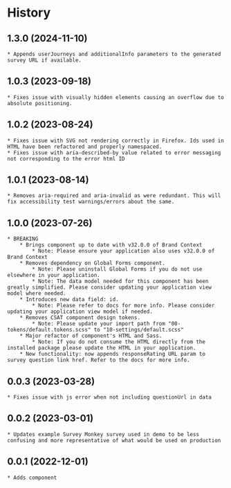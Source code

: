 # History

## 1.3.0 (2024-11-10)
    * Appends userJourneys and additionalInfo parameters to the generated survey URL if available.

## 1.0.3 (2023-09-18)
    * Fixes issue with visually hidden elements causing an overflow due to absolute positioning.

## 1.0.2 (2023-08-24)
    * Fixes issue with SVG not rendering correctly in Firefox. Ids used in HTML have been refactored and properly namespaced.
    * Fixes issue with aria-described-by value related to error messaging not corresponding to the error html ID

## 1.0.1 (2023-08-14)
    * Removes aria-required and aria-invalid as were redundant. This will fix accessibility test warnings/errors about the same.

## 1.0.0 (2023-07-26)
    * BREAKING
        * Brings component up to date with v32.0.0 of Brand Context
            * Note: Please ensure your application also uses v32.0.0 of Brand Context
        * Removes dependency on Global Forms component.
            * Note: Please uninstall Global Forms if you do not use elsewhere in your application.
            * Note: The data model needed for this component has been greatly simplified. Please consider updating your application view model where needed.
        * Introduces new data field: id.
            * Note: Please refer to docs for more info. Please consider updating your application view model if needed.
        * Removes CSAT component design tokens.
            * Note: Please update your import path from "00-tokens/default.tokens.scss" to "10-settings/default.scss"
        * Major refactor of component's HTML and Sass.
            * Note: If you do not consume the HTML directly from the installed package please update the HTML in your application.
        * New functionality: now appends responseRating URL param to survey question link href. Refer to the docs for more info.

## 0.0.3 (2023-03-28)
    * Fixes issue with js error when not including questionUrl in data

## 0.0.2 (2023-03-01)
    * Updates example Survey Monkey survey used in demo to be less confusing and more representative of what would be used on production

## 0.0.1 (2022-12-01)
    * Adds component
